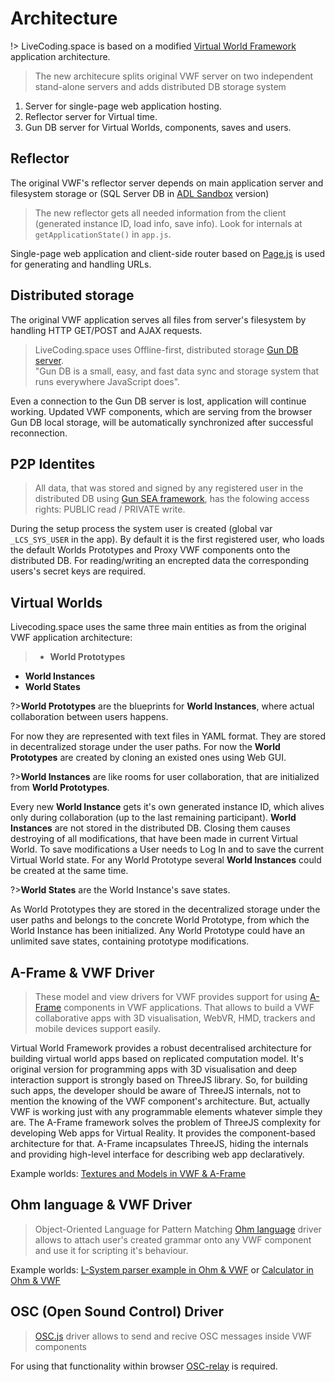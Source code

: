 # Architecture

!> LiveCoding.space is based on a modified [Virtual World Framework](https://github.com/virtual-world-framework/vwf) application architecture.

>The new architecure splits original VWF server on two independent stand-alone servers and adds distributed DB storage system
1. Server for single-page web application hosting.
2. Reflector server for Virtual time. 
3. Gun DB server for Virtual Worlds, components, saves and users.

## Reflector

The original VWF's reflector server depends on main application server and filesystem storage or (SQL Server DB in [ADL Sandbox](https://github.com/adlnet/Sandbox) version)

>The new reflector gets all needed information from the client (generated instance ID, load info, save info).
Look for internals at ```getApplicationState()``` in ```app.js```.

Single-page web application and client-side router based on [Page.js](https://visionmedia.github.io/page.js/) is used for generating and handling URLs.

## Distributed storage
The original VWF application serves all files from server's filesystem by handling HTTP GET/POST and AJAX requests. 

>LiveCoding.space uses Offline-first, distributed storage [Gun DB server](https://gun.eco).   
"Gun DB is a small, easy, and fast data sync and storage system that runs everywhere JavaScript does".

Even a connection to the Gun DB server is lost, application will continue working. Updated VWF components, which are serving from the browser Gun DB local storage, will be automatically synchronized after successful reconnection.

## P2P Identites

>All data, that was stored and signed by any registered user in the distributed DB using [Gun SEA framework](https://gun.eco/docs/SEA), has the folowing access rights:  PUBLIC read / PRIVATE write. 

During the setup process the system user is created (global var ```_LCS_SYS_USER``` in the app). By default it is the first registered user, who loads the default Worlds Prototypes and Proxy VWF components onto the distributed DB. For reading/writing an encrepted data the corresponding users's secret keys are required.

## Virtual Worlds

Livecoding.space uses the same three main entities as from the original VWF application architecture:

>- **World Prototypes**
- **World Instances**
- **World States**

?>**World Prototypes** are the blueprints for **World Instances**, where actual collaboration between users happens.

For now they are represented with text files in YAML format. They are stored in decentralized storage under the user paths. For now the **World Prototypes** are created by cloning an existed ones using Web GUI.

?>**World Instances** are like rooms for user collaboration, that are initialized from **World Prototypes**. 

Every new **World Instance** gets it's own generated instance ID, which alives only during collaboration (up to the last remaining participant). **World Instances** are not stored in the distributed DB. Closing them causes destroying of all modifications, that have been made in current Virtual World. To save modifications a User needs to Log In and to save the current Virtual World state. 
For any World Prototype several **World Instances** could be created at the same time.

?>**World States** are the World Instance's save states. 

As World Prototypes they are stored in the decentralized storage under the user paths and belongs to the concrete World Prototype, from which the World Instance has been initialized. Any World Prototype could have an unlimited save states, containing prototype modifications.

## A-Frame & VWF Driver

>These model and view drivers for VWF provides support for using [A-Frame](https://aframe.io/) components in VWF applications. That allows to build a VWF collaborative apps with 3D visualisation, WebVR, HMD, trackers and mobile devices support easily.

Virtual World Framework provides a robust decentralised architecture for building virtual world apps based on replicated computation model. It's original version for programming apps with 3D visualisation and deep interaction support is strongly based on ThreeJS library. So, for building such apps, the developer should be aware of ThreeJS internals, not to mention the knowing of the VWF component's architecture. But, actually VWF is working just with any programmable elements whatever simple they are. The A-Frame framework solves the problem of ThreeJS сomplexity for developing Web apps for Virtual Reality. It provides the component-based architecture for that. A-Frame incapsulates ThreeJS, hiding the internals and providing high-level interface for describing web app declaratively.

Example worlds: [Textures and Models in VWF & A-Frame](https://livecoding.space/app/aframe2)

## Ohm language & VWF Driver

>Object-Oriented Language for Pattern Matching [Ohm language](https://github.com/harc/ohm) driver allows to attach user's created grammar onto any VWF component and use it for scripting it's behaviour.

Example worlds: [L-System parser example in Ohm & VWF](https://livecoding.space/app/ohmlang-lsys) or [Calculator in Ohm & VWF](https://livecoding.space/app/ohmlang-calc)

## OSC (Open Sound Control) Driver

>[OSC.js](https://github.com/colinbdclark/osc.js/) driver allows to send and recive OSC messages inside VWF components

For using that functionality within browser [OSC-relay](https://github.com/NikolaySuslov/osc-relay-lcs) is required. 

